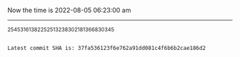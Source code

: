 Now the time is 2022-08-05 06:23:00 am

---

<small>25453161382252513238302181366830345</small>

```txt

Latest commit SHA is: 37fa536123f6e762a91dd081c4f6b6b2cae186d2
```

